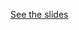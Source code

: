 [See the slides](https://cdu-data-science-team.github.io/presentations/2022-10-07_shiny-in-production/2022-10-07_shiny-in-production.html#1)
